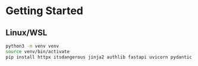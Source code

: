 # Getting Started

## Linux/WSL

```bash
python3 -m venv venv
source venv/bin/activate
pip install httpx itsdangerous jinja2 authlib fastapi uvicorn pydantic pydantic_settings
```
